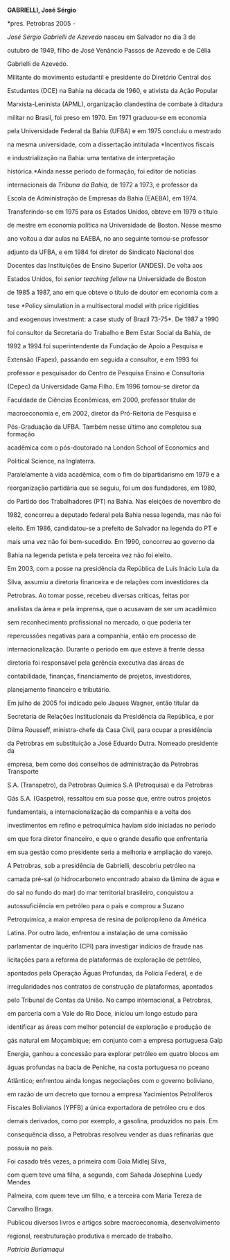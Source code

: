 **GABRIELLI, José Sérgio**



\*pres. Petrobras 2005 -



*José Sérgio Gabrielli de Azevedo* nasceu em Salvador no dia 3 de

outubro de 1949, filho de José Venâncio Passos de Azevedo e de Célia

Gabrielli de Azevedo.



Militante do movimento estudantil e presidente do Diretório Central dos

Estudantes (DCE) na Bahia na década de 1960, e ativista da Ação Popular

Marxista-Leninista (APML), organização clandestina de combate à ditadura

militar no Brasil, foi preso em 1970. Em 1971 graduou-se em economia

pela Universidade Federal da Bahia (UFBA) e em 1975 concluiu o mestrado

na mesma universidade, com a dissertação intitulada *Incentivos fiscais

e industrialização na Bahia: uma tentativa de interpretação

histórica.*Ainda nesse período de formação, foi editor de notícias

internacionais da *Tribuna da Bahia*, de 1972 a 1973, e professor da

Escola de Administração de Empresas da Bahia (EAEBA), em 1974.



Transferindo-se em 1975 para os Estados Unidos, obteve em 1979 o título

de mestre em economia política na Universidade de Boston. Nesse mesmo

ano voltou a dar aulas na EAEBA, no ano seguinte tornou-se professor

adjunto da UFBA, e em 1984 foi diretor do Sindicato Nacional dos

Docentes das Instituições de Ensino Superior (ANDES). De volta aos

Estados Unidos, foi *senior teaching fellow* na Universidade de Boston

de 1985 a 1987, ano em que obteve o título de doutor em economia com a

tese *Policy simulation in a multisectoral model with price rigidities

and exogenous investment: a case study of Brazil 73-75*. De 1987 a 1990

foi consultor da Secretaria do Trabalho e Bem Estar Social da Bahia, de

1992 a 1994 foi superintendente da Fundação de Apoio a Pesquisa e

Extensão (Fapex), passando em seguida a consultor, e em 1993 foi

professor e pesquisador do Centro de Pesquisa Ensino e Consultoria

(Cepec) da Universidade Gama Filho. Em 1996 tornou-se diretor da

Faculdade de Ciências Econômicas, em 2000, professor titular de

macroeconomia e, em 2002, diretor da Pró-Reitoria de Pesquisa e

Pós-Graduação da UFBA. Também nesse último ano completou sua formação

acadêmica com o pós-doutorado na London School of Economics and

Political Science, na Inglaterra.



Paralelamente à vida acadêmica, com o fim do bipartidarismo em 1979 e a

reorganização partidária que se seguiu, foi um dos fundadores, em 1980,

do Partido dos Trabalhadores (PT) na Bahia. Nas eleições de novembro de

1982, concorreu a deputado federal pela Bahia nessa legenda, mas não foi

eleito. Em 1986, candidatou-se a prefeito de Salvador na legenda do PT e

mais uma vez não foi bem-sucedido. Em 1990, concorreu ao governo da

Bahia na legenda petista e pela terceira vez não foi eleito.  



Em 2003, com a posse na presidência da República de Luís Inácio Lula da

Silva, assumiu a diretoria financeira e de relações com investidores da

Petrobras. Ao tomar posse, recebeu diversas criticas, feitas por

analistas da área e pela imprensa, que o acusavam de ser um acadêmico

sem reconhecimento profissional no mercado, o que poderia ter

repercussões negativas para a companhia, então em processo de

internacionalização. Durante o período em que esteve à frente dessa

diretoria foi responsável pela gerência executiva das áreas de

contabilidade, finanças, financiamento de projetos, investidores,

planejamento financeiro e tributário.



Em julho de 2005 foi indicado pelo Jaques Wagner, então titular da

Secretaria de Relações Institucionais da Presidência da República, e por

Dilma Rousseff, ministra-chefe da Casa Civil, para ocupar a presidência

da Petrobras em substituição a José Eduardo Dutra. Nomeado presidente da

empresa, bem como dos conselhos de administração da Petrobras Transporte

S.A. (Transpetro), da Petrobras Química S.A (Petroquisa) e da Petrobras

Gás S.A. (Gaspetro), ressaltou em sua posse que, entre outros projetos

fundamentais, a internacionalização da companhia e a volta dos

investimentos em refino e petroquímica haviam sido iniciadas no período

em que fora diretor financeiro, e que o grande desafio que enfrentaria

em sua gestão como presidente seria a melhoria e ampliação do varejo.



A Petrobras, sob a presidência de Gabrielli, descobriu petróleo na

camada pré-sal (o hidrocarboneto encontrado abaixo da lâmina de água e

do sal no fundo do mar) do mar territorial brasileiro, conquistou a

autossuficiência em petróleo para o país e comprou a Suzano

Petroquímica, a maior empresa de resina de polipropileno da América

Latina. Por outro lado, enfrentou a instalação de uma comissão

parlamentar de inquérito (CPI) para investigar indícios de fraude nas

licitações para a reforma de plataformas de exploração de petróleo,

apontados pela Operação Águas Profundas, da Polícia Federal, e de

irregularidades nos contratos de construção de plataformas, apontados

pelo Tribunal de Contas da União. No campo internacional, a Petrobras,

em parceria com a Vale do Rio Doce, iniciou um longo estudo para

identificar as áreas com melhor potencial de exploração e produção de

gás natural em Moçambique; em conjunto com a empresa portuguesa Galp

Energia, ganhou a concessão para explorar petróleo em quatro blocos em

águas profundas na bacia de Peniche, na costa portuguesa no pceano

Atlântico; enfrentou ainda longas negociações com o governo boliviano,

em razão de um decreto que tornou a empresa Yacimientos Petrolíferos

Fiscales Bolivianos (YPFB) a única exportadora de petróleo cru e dos

demais derivados, como por exemplo, a gasolina, produzidos no país. Em

consequência disso, a Petrobras resolveu vender as duas refinarias que

possuía no país.



Foi casado três vezes, a primeira com Goia Midlej Silva,

com quem teve uma filha, a segunda, com Sahada Josephina Luedy Mendes

Palmeira, com quem teve um filho, e a terceira com Maria Tereza de

Carvalho Braga.



Publicou diversos livros e artigos sobre macroeconomia, desenvolvimento

regional, reestruturação produtiva e mercado de trabalho.





*Patricia Burlamaqui*





